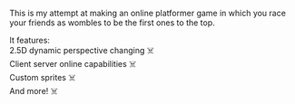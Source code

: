 This is my attempt at making an online platformer game in which you race your friends as wombles to be the first ones to the top.

It features:  
2.5D dynamic perspective changing ☠️  
Client server online capabilities ☠️  
Custom sprites ☠️  
And more! ☠️  

